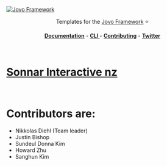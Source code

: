 [![Jovo Framework](https://www.jovo.tech/img/github-logo.png)](https://www.jovo.tech)

<p align="center">Templates for the <a href="https://github.com/jovotech/jovo-framework-nodejs">Jovo Framework</a> ⭐️</p>

<p align="center">
<a href="https://www.jovo.tech/framework/docs/"><strong>Documentation</strong></a> -
<a href="https://github.com/jovotech/jovo-cli"><strong>CLI </strong></a> - <a href="https://github.com/jovotech/jovo-framework-nodejs/blob/master/CONTRIBUTING.md"><strong>Contributing</strong></a> - <a href="https://twitter.com/jovotech"><strong>Twitter</strong></a></p>
<br/>


<h1><a href="sonnar.nz">Sonnar Interactive nz</a></h1><br>

<h1>Contributors are:</h1>
<ul>
  <li>Nikkolas Diehl (Team leader)</li>
  <li>Justin Bishop</li>
  <li>Sundeul Donna Kim</li>
  <li>Howard Zhu</li>
  <li>Sanghun Kim</li>
</ul><br>
